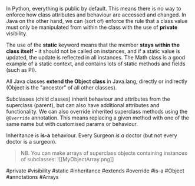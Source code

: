 In Python, everything is public by default. This means there is no way to enforce how class attributes and behaviour are accessed and changed. In Java on the other hand, we can (sort of) enforce the rule that a class value must only be manipulated from within the class with the use of **private** visibility.

The use of the **static** keyword means that the member **stays within the class itself** - it should not be called on instances, and if a static value is updated, the update is reflected in all instances. The Math class is a good example of a static context, and contains lots of static methods and fields (such as PI).

All Java classes **extend the Object class** in Java.lang, directly or indirectly (Object is the "ancestor" of all other classes).

Subclasses (child classes) inherit behaviour and attributes from the superclass (parent), but can also have additional attributes and functionality. We can also override inherited superclass methods using the `@Override` annotation. This means replacing a given method with one of the same name but with customised params or behaviour.

Inheritance is **is-a** behaviour. Every Surgeon *is a* doctor (but not every doctor is a surgeon).

>NB. You can make arrays of superclass objects containing instances of subclasses:
>![[MyObjectArray.png]]

#private #visibility #static #inheritance #extends #override #is-a #Object #annotations #Arrays